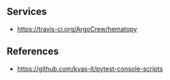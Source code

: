 ## Services

- https://travis-ci.org/ArgoCrew/hematopy

## References

- https://github.com/kvas-it/pytest-console-scripts